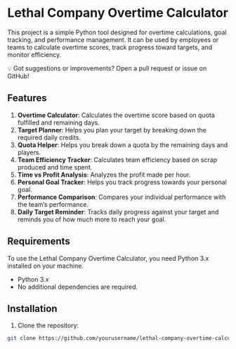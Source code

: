 # Lethal Company Overtime Calculator

This project is a simple Python tool designed for overtime calculations, goal tracking, and performance management. It can be used by employees or teams to calculate overtime scores, track progress toward targets, and monitor efficiency.

💡 Got suggestions or improvements? Open a pull request or issue on GitHub!

## Features

1. **Overtime Calculator**: Calculates the overtime score based on quota fulfilled and remaining days.
2. **Target Planner**: Helps you plan your target by breaking down the required daily credits.
3. **Quota Helper**: Helps you break down a quota by the remaining days and players.
4. **Team Efficiency Tracker**: Calculates team efficiency based on scrap produced and time spent.
5. **Time vs Profit Analysis**: Analyzes the profit made per hour.
6. **Personal Goal Tracker**: Helps you track progress towards your personal goal.
7. **Performance Comparison**: Compares your individual performance with the team’s performance.
8. **Daily Target Reminder**: Tracks daily progress against your target and reminds you of how much more to reach your goal.

## Requirements

To use the Lethal Company Overtime Calculator, you need Python 3.x installed on your machine.

- Python 3.x
- No additional dependencies are required.

## Installation

1. Clone the repository:

```bash
git clone https://github.com/yourusername/lethal-company-overtime-calculator.git



